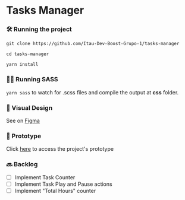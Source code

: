 # Tasks Manager

### 🛠️ Running the project

`git clone https://github.com/Itau-Dev-Boost-Grupo-1/tasks-manager`

`cd tasks-manager`

`yarn install`

### 🧑‍🎨 Running SASS

`yarn sass` to watch for .scss files and compile the output at **css** folder.

### 🎨 Visual Design

See on [Figma](https://www.figma.com/file/P5ZJuNwiWMdRRPNy3kkh0Z/Tasks-Manager?node-id=0%3A1)

### 🔧 Prototype

Click [here](https://www.figma.com/proto/P5ZJuNwiWMdRRPNy3kkh0Z/Tasks-Manager?node-id=1%3A2&viewport=271%2C362%2C0.5&scaling=min-zoom) to access the project's prototype

### 🔜 Backlog

- [ ] Implement Task Counter
- [ ] Implement Task Play and Pause actions
- [ ] Implement "Total Hours" counter

